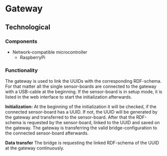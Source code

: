 # Gateway

## Technological

### Components
* Network-compatible microcontroller
    * RaspberryPi

    
### Functionality
The gateway is used to link the UUIDs with the corresponding RDF-schema. For that matter all the single sensor-boards are connected to the gateway with a USB-cable at the beginning. If the sensor-board is in setup mode, it is listed in the web interface to start the initialization afterwards.

**Initialization:**
At the beginning of the initialization it will be checked, if the connected sensor-board has a UUID. If not, the UUID will be generated by the gateway and transferred to the sensor-board. After that the RDF-schema is requested by the sensor-board, linked to the UUID and saved on the gateway. The gateway is transferring the valid bridge-configuration to the connected sensor-board afterwards.

**Data transfer**
The bridge is requesting the linked RDF-schema of the UUID at the gateway continuously.
